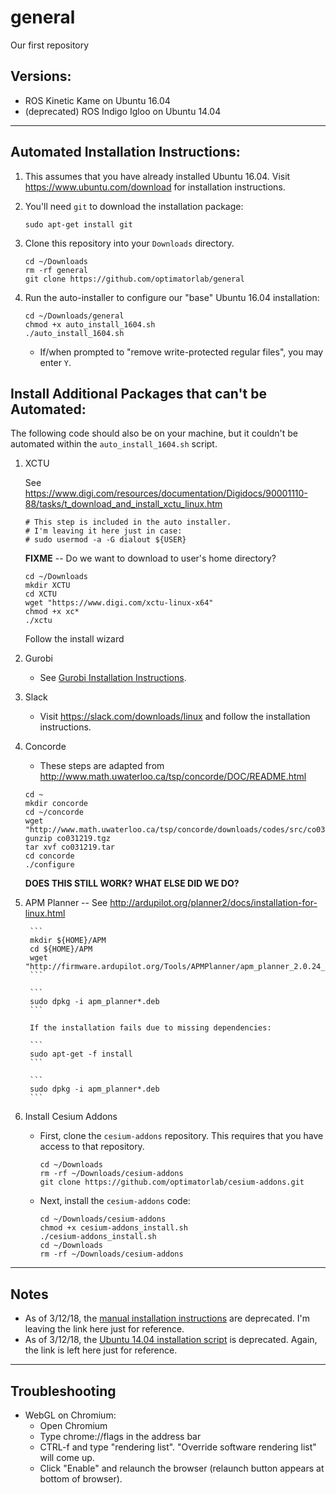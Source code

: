 # general
Our first repository

## Versions:
- ROS Kinetic Kame on Ubuntu 16.04
- (deprecated) ROS Indigo Igloo on Ubuntu 14.04

---

## Automated Installation Instructions:

1. This assumes that you have already installed Ubuntu 16.04.  Visit https://www.ubuntu.com/download for installation instructions.

2. You'll need `git` to download the installation package:

	```
	sudo apt-get install git
	```

3. Clone this repository into your `Downloads` directory.

	```
	cd ~/Downloads
	rm -rf general
	git clone https://github.com/optimatorlab/general
	```

4. Run the auto-installer to configure our "base" Ubuntu 16.04 installation:

	```
	cd ~/Downloads/general
	chmod +x auto_install_1604.sh
	./auto_install_1604.sh
	```

	- If/when prompted to "remove write-protected regular files", you may enter `Y`.

## Install Additional Packages that can't be Automated:

The following code should also be on your machine, but it couldn't be automated within the `auto_install_1604.sh` script.

1. XCTU

	See https://www.digi.com/resources/documentation/Digidocs/90001110-88/tasks/t_download_and_install_xctu_linux.htm

	```
	# This step is included in the auto installer.
	# I'm leaving it here just in case:
	# sudo usermod -a -G dialout ${USER}
	```

	**FIXME** -- Do we want to download to user's home directory?

	```
	cd ~/Downloads
	mkdir XCTU
	cd XCTU
	wget "https://www.digi.com/xctu-linux-x64"
	chmod +x xc*
	./xctu
	```
	
	Follow the install wizard
		
2. Gurobi
	
	- See [Gurobi Installation Instructions](gurobi_installation.md).
	
3. Slack 
	
	- Visit https://slack.com/downloads/linux and follow the installation instructions. 
		
4. Concorde	

	- These steps are adapted from http://www.math.uwaterloo.ca/tsp/concorde/DOC/README.html

	```	
	cd ~
	mkdir concorde
	cd ~/concorde 
	wget "http://www.math.uwaterloo.ca/tsp/concorde/downloads/codes/src/co031219.tgz"
	gunzip co031219.tgz 
	tar xvf co031219.tar
	cd concorde 
	./configure
	```

	**DOES THIS STILL WORK?  WHAT ELSE DID WE DO?**	


5. APM Planner -- See http://ardupilot.org/planner2/docs/installation-for-linux.html

		```
		mkdir ${HOME}/APM
		cd ${HOME}/APM
		wget "http://firmware.ardupilot.org/Tools/APMPlanner/apm_planner_2.0.24_xenial64.deb"
		```

		```	
		sudo dpkg -i apm_planner*.deb
		```
		
		If the installation fails due to missing dependencies:
		
		```
		sudo apt-get -f install
		```	

		```
		sudo dpkg -i apm_planner*.deb
		```

6. Install Cesium Addons

	- First, clone the `cesium-addons` repository.  This requires that you have access to that repository.
		
		```
		cd ~/Downloads
		rm -rf ~/Downloads/cesium-addons
		git clone https://github.com/optimatorlab/cesium-addons.git  	
		```

	- Next, install the `cesium-addons` code:
		
		```
		cd ~/Downloads/cesium-addons
		chmod +x cesium-addons_install.sh
		./cesium-addons_install.sh
		cd ~/Downloads
		rm -rf ~/Downloads/cesium-addons
		```		


---
 
## Notes
- As of 3/12/18, the [manual installation instructions](manual_install.md) are deprecated.  I'm leaving the link here just for reference.
- As of 3/12/18, the [Ubuntu 14.04 installation script](auto_install_1404.sh) is deprecated.  Again, the link is left here just for reference.

---

## Troubleshooting

- WebGL on Chromium:
    - Open Chromium
    - Type chrome://flags in the address bar
    - CTRL-f and type "rendering list".  "Override software rendering list" will come up.
    - Click "Enable" and relaunch the browser (relaunch button appears at bottom of browser).
